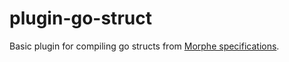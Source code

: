 # plugin-go-struct

Basic plugin for compiling go structs from [Morphe specifications](https://github.com/kaloseia/morphe-spec).
